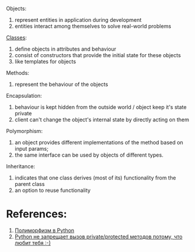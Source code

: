 Objects:
1. represent entities in application during development
2. entities interact among themselves to solve real-world problems

[Classes](Classes):
1. define objects in attributes and behaviour
2. consist of constructors that provide the initial state for these objects
3. like templates for objects

Methods:
1. represent the behaviour of the objects

Encapsulation:
1. behaviour is kept hidden from the outside world / object keep it's state private
2. client can't change the object's internal state by directly acting on them 

Polymorphism:
1. an object provides different implementations of the method based on input params;
2. the same interface can be used by objects of different types.

Inheritance:
1. indicates that one class derives (most of its) functionality from the parent class
2. an option to reuse functionality 


# References:

1. [Полиморфизм в Python](https://habr.com/ru/articles/552922/)
2. [Python не запрещает вызов private/protected методов потому, что любит тебя :-)](https://habr.com/ru/articles/457034/)